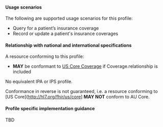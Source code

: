 #### Usage scenarios

The following are supported usage scenarios for this profile:

- Query for a patient’s insurance coverage
- Record or update a patient's insurance coverages


#### Relationship with national and international specifications

A resource conforming to this profile:
- **MAY** be conformant to [US Core Coverage](http://hl7.org/fhir/us/core/StructureDefinition/us-core-coverage) if Coverage.relationship is included

No equivalent IPA or IPS profile.

Conformance in reverse is not guaranteed, i.e. a resource conforming to [US Core](http://hl7.org/fhir/us/core] **MAY NOT** conform to AU Core.


#### Profile specific implementation guidance
TBD




